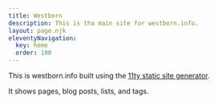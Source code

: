 ```yaml
---
title: Westborn
description: This is tha main site for westborn.info.
layout: page.njk
eleventyNavigation:
  key: home
  order: 100
---
```


This is westborn.info built using the [11ty static site generator](https://www.11ty.dev/).

It shows pages, blog posts, lists, and tags.
